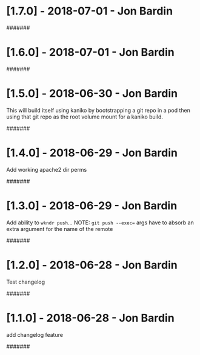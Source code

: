 # [1.7.0] - 2018-07-01 - Jon Bardin



#######

# [1.6.0] - 2018-07-01 - Jon Bardin



#######

# [1.5.0] - 2018-06-30 - Jon Bardin

This will build itself using kaniko by bootstrapping a git repo in a pod
then using that git repo as the root volume mount for a kaniko build.

#######

# [1.4.0] - 2018-06-29 - Jon Bardin

Add working apache2 dir perms

#######

# [1.3.0] - 2018-06-29 - Jon Bardin

Add ability to `wkndr push`... NOTE: `git push --exec=` args have to absorb an extra argument for the name of the remote

#######

# [1.2.0] - 2018-06-28 - Jon Bardin

Test changelog

#######

# [1.1.0] - 2018-06-28 - Jon Bardin

add changelog feature

#######
